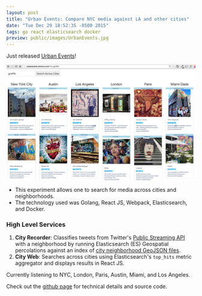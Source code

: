 ```yaml
---
layout: post
title: "Urban Events: Compare NYC media against LA and other cities"
date: "Tue Dec 29 18:52:35 -0500 2015"
tags: go react elasticsearch docker
preview: public/images/UrbanEvents.jpg
---
```


Just released [Urban Events](http://urbanevents.dimroc.com/?q=tattoos)!

[![Urban Events](/public/images/UrbanEvents.jpg)](http://urbanevents.dimroc.com/?q=tattoos)

* This experiment allows one to search for media across cities and neighborhoods.
* The technology used was Golang, React JS, Webpack, Elasticsearch, and Docker.


### High Level Services

1. **City Recorder**: Classifies tweets from Twitter's [Public Streaming API](https://dev.twitter.com/streaming/reference/post/statuses/filter)
with a neighborhood by running Elasticsearch (ES) Geospatial percolations against an index of
[city neighborhood GeoJSON files](https://github.com/dimroc/neighborhoods).
2. **City Web**: Searches across cities using Elasticsearch's `top_hits` metric aggregator and displays results in React JS.

Currently listening to NYC, London, Paris, Austin, Miami, and Los Angeles.

Check out the [github page](https://github.com/dimroc/urbanevents) for technical details and source code.

